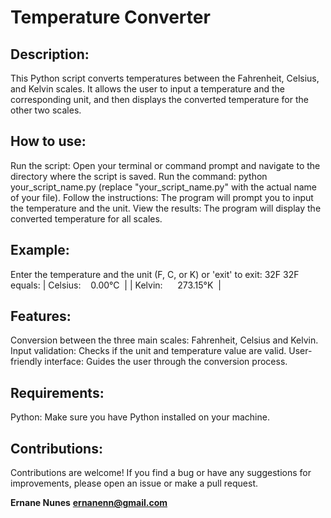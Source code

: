 # Temperature Converter

## Description:
This Python script converts temperatures between the Fahrenheit, Celsius, and Kelvin scales. It allows the user to input a temperature and the corresponding unit, and then displays the converted temperature for the other two scales.

## How to use:
Run the script: Open your terminal or command prompt and navigate to the directory where the script is saved.
Run the command: python your_script_name.py (replace "your_script_name.py" with the actual name of your file).
Follow the instructions: The program will prompt you to input the temperature and the unit.
View the results: The program will display the converted temperature for all scales.

## Example:
Enter the temperature and the unit (F, C, or K) or 'exit' to exit: 32F
32F equals:
| Celsius:    0.00°C  |
| Kelvin:      273.15°K  |

## Features:
Conversion between the three main scales: Fahrenheit, Celsius and Kelvin.
Input validation: Checks if the unit and temperature value are valid.
User-friendly interface: Guides the user through the conversion process.

## Requirements:
Python: Make sure you have Python installed on your machine.

## Contributions:
Contributions are welcome! If you find a bug or have any suggestions for improvements, please open an issue or make a pull request.

**Ernane Nunes**
**ernanenn@gmail.com**
